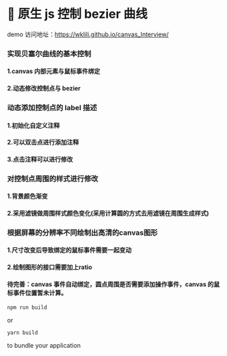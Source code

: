 # 🚀 原生 js 控制 bezier 曲线

demo 访问地址：https://wklili.github.io/canvas_Interview/

### 实现贝塞尔曲线的基本控制

#### 1.canvas 内部元素与鼠标事件绑定

#### 2.动态修改控制点与 bezier

### 动态添加控制点的 label 描述

#### 1.初始化自定义注释

#### 2.可以双击点进行添加注释

#### 3.点击注释可以进行修改

### 对控制点周围的样式进行修改

#### 1.背景颜色渐变

#### 2.采用滤镜做周围样式颜色变化(采用计算圆的方式去用滤镜在周围生成样式)

### 根据屏幕的分辨率不同绘制出高清的canvas图形

#### 1.尺寸改变后导致绑定的鼠标事件需要一起变动

#### 2.绘制图形的接口需要加上ratio

#### 待完善：canvas 事件自动绑定，圆点周围是否需要添加操作事件，canvas 的鼠标事件位置暂未计算。

```
npm run build
```

or

```
yarn build
```

to bundle your application
